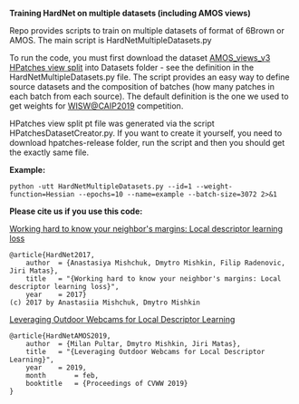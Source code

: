 **Training HardNet on multiple datasets (including AMOS views)**

Repo provides scripts to train on multiple datasets of format of 6Brown or AMOS. The main script is HardNetMultipleDatasets.py

To run the code, you must first download the dataset [AMOS_views_v3](https://drive.google.com/open?id=1Dza78UlrbHKG83XZlvNKOiAHVWg3uiHn) 
[HPatches view split](https://drive.google.com/file/d/1gQu4sQ7nZP-a2p_2ffRq0V3avEBlJhQz/view?usp=sharing) into Datasets folder - see the definition in the HardNetMultipleDatasets.py file. The script provides an easy way to define source datasets and the composition of batches (how many patches in each batch from each source). The default definition is the one we used to get weights for [WISW@CAIP2019](http://cvg.dsi.unifi.it/cvg/index.php?id=caip-2019-contest#results) competition.

HPatches view split pt file was generated via the script HPatchesDatasetCreator.py. If you want to create it yourself, you need to download hpatches-release folder, run the script and then you should get the exactly same file.

**Example:**
```
python -utt HardNetMultipleDatasets.py --id=1 --weight-function=Hessian --epochs=10 --name=example --batch-size=3072 2>&1
```

**Please cite us if you use this code:**

[Working hard to know your neighbor's margins: Local descriptor learning loss](http://cmp.felk.cvut.cz/~radenfil/publications/Mishchuk-NIPS17.pdf)
```
@article{HardNet2017,
    author 	= {Anastasiya Mishchuk, Dmytro Mishkin, Filip Radenovic, Jiri Matas},
    title 	= "{Working hard to know your neighbor's margins: Local descriptor learning loss}",
    year 	= 2017}
(c) 2017 by Anastasiia Mishchuk, Dmytro Mishkin
```

[Leveraging Outdoor Webcams for Local Descriptor Learning](http://diglib.tugraz.at/download.php?id=5c5941d91cdd5&location=browse)
```
@article{HardNetAMOS2019,
    author 	= {Milan Pultar, Dmytro Mishkin, Jiri Matas},
    title  	= "{Leveraging Outdoor Webcams for Local Descriptor Learning}",
    year   	= 2019,
    month    	= feb,
    booktitle 	= {Proceedings of CVWW 2019}
}
```
